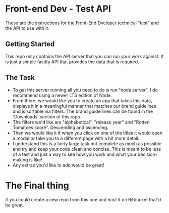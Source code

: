 # Front-end Dev - Test API

These are the instructions for the Front-End Dveloper technical "test" and the API to use with it.

## Getting Started

This repo only contains the API server that you can run your work against. It is just a simple fastify API that provides the data that is required.

## The Task

* To get this server running all you need to do is run "node server", I do recommend using a newer LTS edition of Node.
* From there, we would like you to create an app that takes this data, displays it in a meaningful manner that matches our brand guidelines and is sortable via filters. The brand guidellines can be found in the 'Downloads' section of this repo.
* The filters we'd like are "alphabetical", "release year" and "Rotten Tomatoes score". Descending and ascending.
* Then we would like it if when you click on one of the titles it would open a modal or take you to a different page with a bit more detail.
* I understand this is a fairly large task but complete as much as possible and try and keep your code clean and concise. This is meant to be less of a test and just a way to see how you work and what your decision-making is like!
* Any extras you'd like to add would be great!

# The Final thing

If you could create a new repo from this one and host it on Bitbucket that'd be great.
